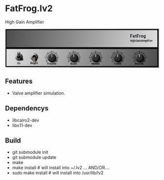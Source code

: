 # FatFrog.lv2
High Gain Amplifier

![FatFrog](https://github.com/brummer10/FatFrog.lv2/raw/master/FatFrog.png)


## Features

- Valve amplifier simulation. 

## Dependencys

- libcairo2-dev
- libx11-dev

## Build

- git submodule init
- git submodule update
- make
- make install # will install into ~/.lv2 ... AND/OR....
- sudo make install # will install into /usr/lib/lv2

